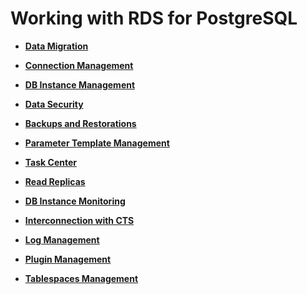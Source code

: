 # Working with RDS for PostgreSQL<a name="en-us_topic_0044262672"></a>

-   **[Data Migration](data-migration-21.md)**  

-   **[Connection Management](connection-management-22.md)**  

-   **[DB Instance Management](db-instance-management-26.md)**  

-   **[Data Security](data-security-38.md)**  

-   **[Backups and Restorations](backups-and-restorations-41.md)**  

-   **[Parameter Template Management](parameter-template-management-50.md)**  

-   **[Task Center](task-center-62.md)**  

-   **[Read Replicas](read-replicas-65.md)**  

-   **[DB Instance Monitoring](db-instance-monitoring-69.md)**  

-   **[Interconnection with CTS](interconnection-with-cts-73.md)**  

-   **[Log Management](log-management-76.md)**  

-   **[Plugin Management](plugin-management.md)**  

-   **[Tablespaces Management](tablespaces-management.md)**  


